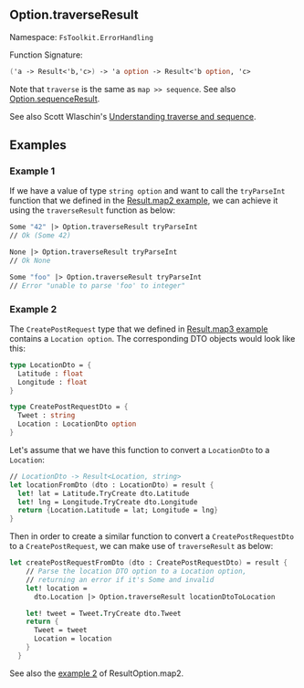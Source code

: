 ## Option.traverseResult

Namespace: `FsToolkit.ErrorHandling`

Function Signature:

```fsharp
('a -> Result<'b,'c>) -> 'a option -> Result<'b option, 'c>
```

Note that `traverse` is the same as `map >> sequence`. See also [Option.sequenceResult](sequenceResult.md).

See also Scott Wlaschin's [Understanding traverse and sequence](https://fsharpforfunandprofit.com/posts/elevated-world-4/).

## Examples

### Example 1

If we have a value of type `string option` and want to call the `tryParseInt` function that we defined in the [Result.map2 example](../result/map2.md#example-1), we can achieve it using the `traverseResult` function as below:

```fsharp
Some "42" |> Option.traverseResult tryParseInt
// Ok (Some 42)

None |> Option.traverseResult tryParseInt
// Ok None

Some "foo" |> Option.traverseResult tryParseInt
// Error "unable to parse 'foo' to integer"
```

### Example 2

The `CreatePostRequest` type that we defined in [Result.map3 example](../result/map3.md#createpostrequest) contains a `Location option`. The corresponding DTO objects would look like this:

```fsharp
type LocationDto = {
  Latitude : float
  Longitude : float
}

type CreatePostRequestDto = {
  Tweet : string
  Location : LocationDto option
}
```

Let's assume that we have this function to convert a `LocationDto` to a `Location`:

```fsharp
// LocationDto -> Result<Location, string>
let locationFromDto (dto : LocationDto) = result {
  let! lat = Latitude.TryCreate dto.Latitude
  let! lng = Longitude.TryCreate dto.Longitude
  return {Location.Latitude = lat; Longitude = lng}
}
```

Then in order to create a similar function to convert a `CreatePostRequestDto` to a `CreatePostRequest`, we can make use of `traverseResult` as below:

```fsharp
let createPostRequestFromDto (dto : CreatePostRequestDto) = result {
    // Parse the location DTO option to a Location option,
    // returning an error if it's Some and invalid
    let! location =
      dto.Location |> Option.traverseResult locationDtoToLocation

    let! tweet = Tweet.TryCreate dto.Tweet
    return {
      Tweet = tweet
      Location = location
    }
  }
```

See also the [example 2](../resultOption/map2.md#example-2) of ResultOption.map2.